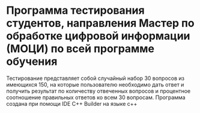 # Программа тестирования студентов, направления Мастер по обработке цифровой информации (МОЦИ) по всей программе обучения
Тестирование представляет собой случайный набор 30 вопросов из имеющихся 150, на которые пользователю необходимо дать ответ и получить результат по количеству отвеченных вопросов и процентное соотношение правильных ответов ко всем 30 вопросам.
Программа создана при помощи IDE C++ Builder на языке c++
